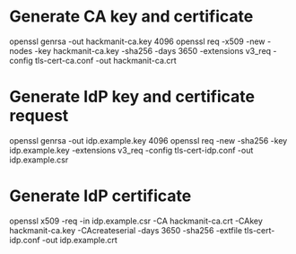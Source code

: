 # Generate CA key and certificate
openssl genrsa -out hackmanit-ca.key 4096
openssl req -x509 -new -nodes -key hackmanit-ca.key -sha256 -days 3650 -extensions v3_req -config tls-cert-ca.conf -out hackmanit-ca.crt

# Generate IdP key and certificate request
openssl genrsa -out idp.example.key 4096
openssl req -new -sha256 -key idp.example.key -extensions v3_req -config tls-cert-idp.conf -out idp.example.csr

# Generate IdP certificate
openssl x509 -req -in idp.example.csr -CA hackmanit-ca.crt -CAkey hackmanit-ca.key -CAcreateserial -days 3650 -sha256 -extfile tls-cert-idp.conf -out idp.example.crt